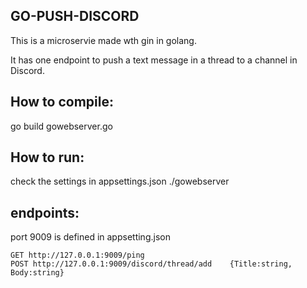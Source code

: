 ## GO-PUSH-DISCORD

This is a microservie made wth gin in golang.

It has one endpoint to push a text message in a thread to a channel in Discord.

## How to compile:
go build gowebserver.go

## How to run:
check the settings in appsettings.json 
./gowebserver

## endpoints:
port 9009 is defined in appsetting.json
```
GET http://127.0.0.1:9009/ping
POST http://127.0.0.1:9009/discord/thread/add    {Title:string, Body:string}